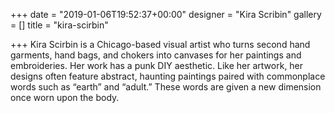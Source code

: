 +++
date = "2019-01-06T19:52:37+00:00"
designer = "Kira Scribin"
gallery = []
title = "kira-scirbin"

+++
Kira Scirbin is a Chicago-based visual artist who turns second hand garments, hand bags, and chokers into canvases for her paintings and embroideries. Her work has a punk DIY aesthetic. Like her artwork, her designs often feature abstract, haunting paintings paired with commonplace words such as “earth” and “adult.” These words are given a new dimension once worn upon the body.